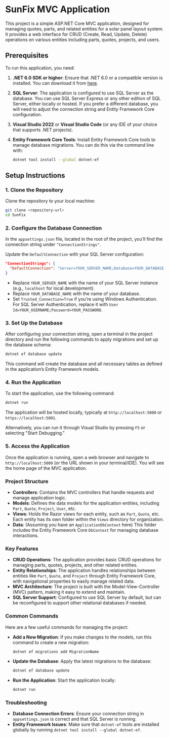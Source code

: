 # SunFix MVC Application

This project is a simple ASP.NET Core MVC application, designed for managing quotes, parts, and related entities for a solar panel layout system. It provides a web interface for CRUD (Create, Read, Update, Delete) operations on various entities including parts, quotes, projects, and users.

## Prerequisites

To run this application, you need:

1. **.NET 6.0 SDK or higher**: Ensure that .NET 6.0 or a compatible version is installed. You can download it from [here](https://dotnet.microsoft.com/download).

2. **SQL Server**: The application is configured to use SQL Server as the database. You can use SQL Server Express or any other edition of SQL Server, either locally or hosted. If you prefer a different database, you will need to adjust the connection string and Entity Framework Core configuration.

3. **Visual Studio 2022** or **Visual Studio Code** (or any IDE of your choice that supports .NET projects).

4. **Entity Framework Core Tools**: Install Entity Framework Core tools to manage database migrations. You can do this via the command line with:
   ```bash
   dotnet tool install --global dotnet-ef
   ```

## Setup Instructions

### 1. Clone the Repository

Clone the repository to your local machine:

```bash
git clone <repository-url>
cd SunFix
```

### 2. Configure the Database Connection

In the `appsettings.json` file, located in the root of the project, you’ll find the connection string under `"ConnectionStrings"`.

Update the `DefaultConnection` with your SQL Server configuration:

```json
"ConnectionStrings": {
  "DefaultConnection": "Server=YOUR_SERVER_NAME;Database=YOUR_DATABASE_NAME;Trusted_Connection=True;MultipleActiveResultSets=true"
}
```

- Replace `YOUR_SERVER_NAME` with the name of your SQL Server instance (e.g., `localhost` for local development).
- Replace `YOUR_DATABASE_NAME` with the name of your database.
- Set `Trusted_Connection=True` if you’re using Windows Authentication. For SQL Server Authentication, replace it with `User Id=YOUR_USERNAME;Password=YOUR_PASSWORD`.

### 3. Set Up the Database

After configuring your connection string, open a terminal in the project directory and run the following commands to apply migrations and set up the database schema:

```bash
dotnet ef database update
```

This command will create the database and all necessary tables as defined in the application’s Entity Framework models.

### 4. Run the Application

To start the application, use the following command:

```bash
dotnet run
```

The application will be hosted locally, typically at `http://localhost:5000` or `https://localhost:5001`.

Alternatively, you can run it through Visual Studio by pressing `F5` or selecting "Start Debugging."

### 5. Access the Application

Once the application is running, open a web browser and navigate to `http://localhost:5000` (or the URL shown in your terminal/IDE). You will see the home page of the MVC application.

### Project Structure

- **Controllers**: Contains the MVC controllers that handle requests and manage application logic.
- **Models**: Defines the data models for the application entities, including `Part`, `Quote`, `Project`, `User`, etc.
- **Views**: Holds the Razor views for each entity, such as `Part`, `Quote`, etc. Each entity has its own folder within the `Views` directory for organization.
- **Data**: (Assuming you have an `ApplicationDbContext` here) This folder includes the Entity Framework Core `DbContext` for managing database interactions.

### Key Features

- **CRUD Operations**: The application provides basic CRUD operations for managing parts, quotes, projects, and other related entities.
- **Entity Relationships**: The application handles relationships between entities like `Part`, `Quote`, and `Project` through Entity Framework Core, with navigational properties to easily manage related data.
- **MVC Architecture**: The project is built with the Model-View-Controller (MVC) pattern, making it easy to extend and maintain.
- **SQL Server Support**: Configured to use SQL Server by default, but can be reconfigured to support other relational databases if needed.

### Common Commands

Here are a few useful commands for managing the project:

- **Add a New Migration**: If you make changes to the models, run this command to create a new migration:
  ```bash
  dotnet ef migrations add MigrationName
  ```
  
- **Update the Database**: Apply the latest migrations to the database:
  ```bash
  dotnet ef database update
  ```

- **Run the Application**: Start the application locally:
  ```bash
  dotnet run
  ```

### Troubleshooting

- **Database Connection Errors**: Ensure your connection string in `appsettings.json` is correct and that SQL Server is running.
- **Entity Framework Issues**: Make sure that `dotnet-ef` tools are installed globally by running `dotnet tool install --global dotnet-ef`.
